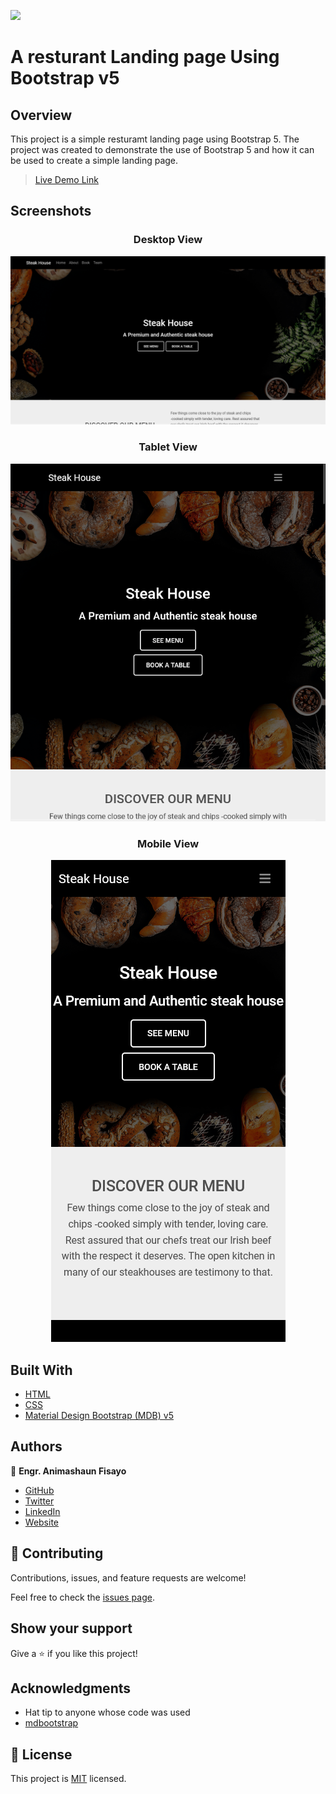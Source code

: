 ![](https://img.shields.io/badge/fmanimashaun-blue)

# A resturant Landing page Using Bootstrap v5

## Overview

This project is a simple resturamt landing page using Bootstrap 5. The project was created to demonstrate the use of Bootstrap 5 and how it can be used to create a simple landing page.


> [Live Demo Link](https://fmanimashaun.github.io/Landing_page-bs5/)


## Screenshots

<h3 align="center">Desktop View</h3>
<p align="center">
  <img width="1440" src="screenshots/desktop.png">
</P>


<h3 align="center">Tablet View</h3>
<p align="center">
  <img width="768" src="screenshots/tablet.png">
</P>


<h3 align="center">Mobile View</h3>
<p align="center">
  <img width="375" src="screenshots/mobile.png">
</P>


## Built With

- [HTML](https://developer.mozilla.org/en-US/docs/Web/HTML)
- [CSS](https://developer.mozilla.org/en-US/docs/Web/CSS)
- [Material Design Bootstrap (MDB) v5](https://mdbootstrap.com/)

## Authors

👤 **Engr. Animashaun Fisayo**

- [GitHub](https://github.com/fmanimashaun)
- [Twitter](https://twitter.com/fmanimashaun)
- [LinkedIn](https://www.linkedin.com/in/fmanimashaun/)
- [Website](https://fmanimashaun.com)

## 🤝 Contributing

Contributions, issues, and feature requests are welcome!

Feel free to check the [issues page](../../issues/).


## Show your support

Give a ⭐️ if you like this project!


## Acknowledgments

- Hat tip to anyone whose code was used
- [mdbootstrap](https://github.com/mdbootstrap)


## 📝 License

This project is [MIT](./LICENSE) licensed.

